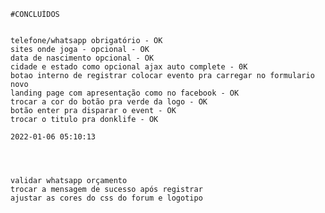 

    #CONCLUÍDOS


    telefone/whatsapp obrigatório - OK
    sites onde joga - opcional - OK
    data de nascimento opcional - OK
    cidade e estado como opcional ajax auto complete - 0K
    botao interno de registrar colocar evento pra carregar no formulario novo
    landing page com apresentação como no facebook - OK
    trocar a cor do botão pra verde da logo - OK
    botão enter pra disparar o event - OK
    trocar o titulo pra donklife - OK

    2022-01-06 05:10:13




    validar whatsapp orçamento
    trocar a mensagem de sucesso após registrar
    ajustar as cores do css do forum e logotipo
